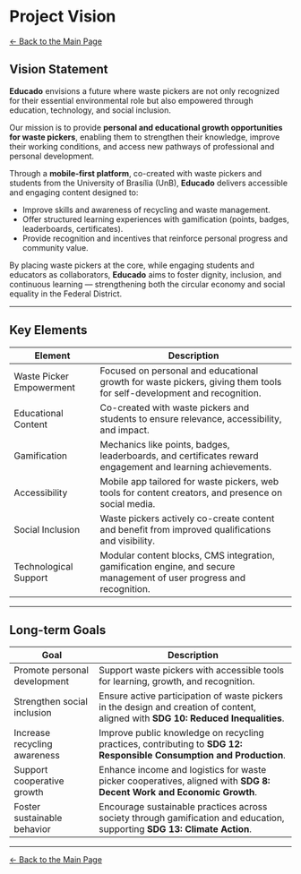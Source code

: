 # Project Vision

[← Back to the Main Page](../index.md)

## Vision Statement

**Educado** envisions a future where waste pickers are not only recognized for their essential environmental role but also empowered through education, technology, and social inclusion.

Our mission is to provide **personal and educational growth opportunities for waste pickers**, enabling them to strengthen their knowledge, improve their working conditions, and access new pathways of professional and personal development.

Through a **mobile-first platform**, co-created with waste pickers and students from the University of Brasília (UnB), **Educado** delivers accessible and engaging content designed to:

* Improve skills and awareness of recycling and waste management.
* Offer structured learning experiences with gamification (points, badges, leaderboards, certificates).
* Provide recognition and incentives that reinforce personal progress and community value.

By placing waste pickers at the core, while engaging students and educators as collaborators, **Educado** aims to foster dignity, inclusion, and continuous learning — strengthening both the circular economy and social equality in the Federal District.

---

## Key Elements

| Element                  | Description                                                                                                           |
| ------------------------ | --------------------------------------------------------------------------------------------------------------------- |
| Waste Picker Empowerment | Focused on personal and educational growth for waste pickers, giving them tools for self-development and recognition. |
| Educational Content      | Co-created with waste pickers and students to ensure relevance, accessibility, and impact.                            |
| Gamification             | Mechanics like points, badges, leaderboards, and certificates reward engagement and learning achievements.            |
| Accessibility            | Mobile app tailored for waste pickers, web tools for content creators, and presence on social media.                  |
| Social Inclusion         | Waste pickers actively co-create content and benefit from improved qualifications and visibility.                     |
| Technological Support    | Modular content blocks, CMS integration, gamification engine, and secure management of user progress and recognition. |

---

## Long-term Goals

| Goal                         | Description                                                                                                                        |
| ---------------------------- | ---------------------------------------------------------------------------------------------------------------------------------- |
| Promote personal development | Support waste pickers with accessible tools for learning, growth, and recognition.                                                 |
| Strengthen social inclusion  | Ensure active participation of waste pickers in the design and creation of content, aligned with **SDG 10: Reduced Inequalities**. |
| Increase recycling awareness | Improve public knowledge on recycling practices, contributing to **SDG 12: Responsible Consumption and Production**.               |
| Support cooperative growth   | Enhance income and logistics for waste picker cooperatives, aligned with **SDG 8: Decent Work and Economic Growth**.               |
| Foster sustainable behavior  | Encourage sustainable practices across society through gamification and education, supporting **SDG 13: Climate Action**.          |

---

[← Back to the Main Page](../index.md)
